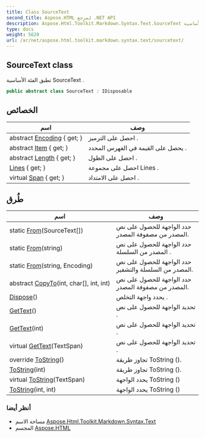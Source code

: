 ```yaml
---
title: Class SourceText
second_title: Aspose.HTML لمرجع .NET API
description: Aspose.Html.Toolkit.Markdown.Syntax.Text.SourceText فصل. تطبق الفئة الأساسية SourceText .
type: docs
weight: 5620
url: /ar/net/aspose.html.toolkit.markdown.syntax.text/sourcetext/
---
```

## SourceText class

تطبق الفئة الأساسية SourceText .

```csharp
public abstract class SourceText : IDisposable
```

## الخصائص

| اسم | وصف |
| --- | --- |
| abstract [Encoding](../../aspose.html.toolkit.markdown.syntax.text/sourcetext/encoding/) { get; } | احصل على الترميز . |
| abstract [Item](../../aspose.html.toolkit.markdown.syntax.text/sourcetext/item/) { get; } | يحصل على القيمة في الفهرس المحدد . |
| abstract [Length](../../aspose.html.toolkit.markdown.syntax.text/sourcetext/length/) { get; } | احصل على الطول . |
| [Lines](../../aspose.html.toolkit.markdown.syntax.text/sourcetext/lines/) { get; } | احصل على مجموعة Lines . |
| virtual [Span](../../aspose.html.toolkit.markdown.syntax.text/sourcetext/span/) { get; } | احصل على الامتداد . |

## طُرق

| اسم | وصف |
| --- | --- |
| static [From](../../aspose.html.toolkit.markdown.syntax.text/sourcetext/from/#from)(SourceText[]) | حدد الواجهة للحصول على نص المصدر من مصفوفة المصدر. |
| static [From](../../aspose.html.toolkit.markdown.syntax.text/sourcetext/from/#from_1)(string) | حدد الواجهة للحصول على نص المصدر من السلسلة . |
| static [From](../../aspose.html.toolkit.markdown.syntax.text/sourcetext/from/#from_2)(string, Encoding) | حدد الواجهة للحصول على نص المصدر من السلسلة والتشفير. |
| abstract [CopyTo](../../aspose.html.toolkit.markdown.syntax.text/sourcetext/copyto/)(int, char[], int, int) | حدد الواجهة للحصول على نص المصدر من مصفوفة المصدر. |
| [Dispose](../../aspose.html.toolkit.markdown.syntax.text/sourcetext/dispose/)() | يحدد واجهة التخلص . |
| [GetText](../../aspose.html.toolkit.markdown.syntax.text/sourcetext/gettext/#gettext)() | تحديد الواجهة للحصول على نص . |
| [GetText](../../aspose.html.toolkit.markdown.syntax.text/sourcetext/gettext/#gettext_2)(int) | تحديد الواجهة للحصول على نص . |
| virtual [GetText](../../aspose.html.toolkit.markdown.syntax.text/sourcetext/gettext/#gettext_1)(TextSpan) | تحديد الواجهة للحصول على نص . |
| override [ToString](../../aspose.html.toolkit.markdown.syntax.text/sourcetext/tostring/#tostring)() | تجاوز طريقة ToString (). |
| [ToString](../../aspose.html.toolkit.markdown.syntax.text/sourcetext/tostring/#tostring_2)(int) | تجاوز طريقة ToString (). |
| virtual [ToString](../../aspose.html.toolkit.markdown.syntax.text/sourcetext/tostring/#tostring_1)(TextSpan) | يحدد الواجهة ToString () |
| [ToString](../../aspose.html.toolkit.markdown.syntax.text/sourcetext/tostring/#tostring_3)(int, int) | يحدد الواجهة ToString () |

### أنظر أيضا

* مساحة الاسم [Aspose.Html.Toolkit.Markdown.Syntax.Text](../../aspose.html.toolkit.markdown.syntax.text/)
* المجسم [Aspose.HTML](../../)


